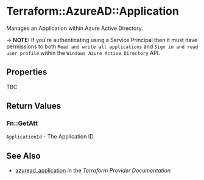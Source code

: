 # Terraform::AzureAD::Application

Manages an Application within Azure Active Directory.

-> **NOTE:** If you're authenticating using a Service Principal then it must have permissions to both `Read and write all applications` and `Sign in and read user profile` within the `Windows Azure Active Directory` API.

## Properties

TBC

## Return Values

### Fn::GetAtt

`ApplicationId` - The Application ID.

## See Also

* [azuread_application](https://www.terraform.io/docs/providers/azuread/r/application.html) in the _Terraform Provider Documentation_